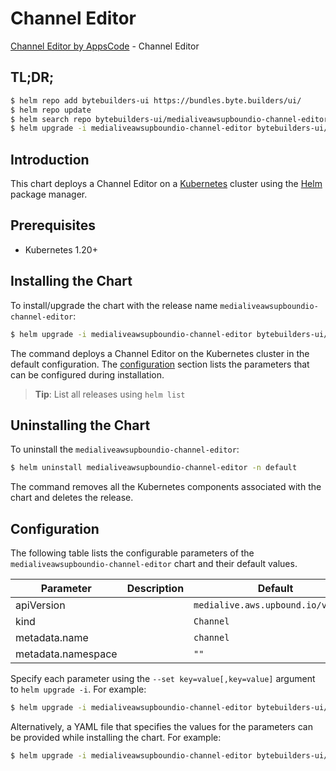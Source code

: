 # Channel Editor

[Channel Editor by AppsCode](https://byte.builders) - Channel Editor

## TL;DR;

```bash
$ helm repo add bytebuilders-ui https://bundles.byte.builders/ui/
$ helm repo update
$ helm search repo bytebuilders-ui/medialiveawsupboundio-channel-editor --version=v0.4.18
$ helm upgrade -i medialiveawsupboundio-channel-editor bytebuilders-ui/medialiveawsupboundio-channel-editor -n default --create-namespace --version=v0.4.18
```

## Introduction

This chart deploys a Channel Editor on a [Kubernetes](http://kubernetes.io) cluster using the [Helm](https://helm.sh) package manager.

## Prerequisites

- Kubernetes 1.20+

## Installing the Chart

To install/upgrade the chart with the release name `medialiveawsupboundio-channel-editor`:

```bash
$ helm upgrade -i medialiveawsupboundio-channel-editor bytebuilders-ui/medialiveawsupboundio-channel-editor -n default --create-namespace --version=v0.4.18
```

The command deploys a Channel Editor on the Kubernetes cluster in the default configuration. The [configuration](#configuration) section lists the parameters that can be configured during installation.

> **Tip**: List all releases using `helm list`

## Uninstalling the Chart

To uninstall the `medialiveawsupboundio-channel-editor`:

```bash
$ helm uninstall medialiveawsupboundio-channel-editor -n default
```

The command removes all the Kubernetes components associated with the chart and deletes the release.

## Configuration

The following table lists the configurable parameters of the `medialiveawsupboundio-channel-editor` chart and their default values.

|     Parameter      | Description |                    Default                    |
|--------------------|-------------|-----------------------------------------------|
| apiVersion         |             | <code>medialive.aws.upbound.io/v1beta1</code> |
| kind               |             | <code>Channel</code>                          |
| metadata.name      |             | <code>channel</code>                          |
| metadata.namespace |             | <code>""</code>                               |


Specify each parameter using the `--set key=value[,key=value]` argument to `helm upgrade -i`. For example:

```bash
$ helm upgrade -i medialiveawsupboundio-channel-editor bytebuilders-ui/medialiveawsupboundio-channel-editor -n default --create-namespace --version=v0.4.18 --set apiVersion=medialive.aws.upbound.io/v1beta1
```

Alternatively, a YAML file that specifies the values for the parameters can be provided while
installing the chart. For example:

```bash
$ helm upgrade -i medialiveawsupboundio-channel-editor bytebuilders-ui/medialiveawsupboundio-channel-editor -n default --create-namespace --version=v0.4.18 --values values.yaml
```
